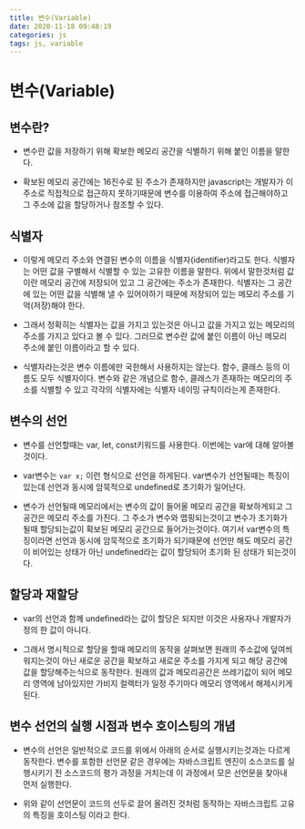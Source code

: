 ```yaml
---
title: 변수(Variable)
date: 2020-11-18 09:48:19
categories: js
tags: js, variable
---
```


# 변수(Variable)

## 변수란?

- 변수란 값을 저장하기 위해 확보한 메모리 공간을 식별하기 위해 붙인 이름을 말한다.

- 확보된 메모리 공간에는 16진수로 된 주소가 존재하지만 javascript는 개발자가 이 주소로 직접적으로 접근하지 못하기때문에 변수를 이용하여 주소에 접근해야하고 그 주소에 값을 할당하거나 참조할 수 있다.

## 식별자

- 이렇게 메모리 주소와 연결된 변수의 이름을 식별자(identifier)라고도 한다. 식별자는 어떤 값을 구별해서 식별할 수 있는 고유한 이름을 말한다. 위에서 말한것처럼 값이란 메모리 공간에 저장되어 있고 그 공간에는 주소가 존재한다. 식별자는 그 공간에 있는 어떤 값을 식별해 낼 수 있어야하기 때문에 저장되어 있는 메모리 주소를 기억(저장)해야 한다.

- 그래서 정확히는 식별자는 값을 가지고 있는것은 아니고 값을 가지고 있는 메모리의 주소를 가지고 있다고 볼 수 있다. 그러므로 변수란 값에 붙인 이름이 아닌 메모리 주소에 붙인 이름이라고 할 수 있다.

- 식별자라는것은 변수 이름에만 국한해서 사용하지는 않는다. 함수, 클래스 등의 이름도 모두 식별자이다. 변수와 같은 개념으로 함수, 클래스가 존재하는 메모리의 주소를 식별할 수 있고 각각의 식별자에는 식별자 네이밍 규칙이라는게 존재한다.

## 변수의 선언

- 변수를 선언할때는 var, let, const키워드를 사용한다. 이번에는 var에 대해 알아볼것이다.

- var변수는 `var x;` 이런 형식으로 선언을 하게된다. var변수가 선언될때는 특징이 있는데 선언과 동시에 암묵적으로 undefined로 초기화가 일어난다.

- 변수가 선언될때 메모리에서는 변수의 값이 들어올 메모리 공간을 확보하게되고 그 공간은 메모리 주소를 가진다. 그 주소가 변수와 맵핑되는것이고 변수가 초기화가 될때 할당되는값이 확보된 메모리 공간으로 들어가는것이다. 여기서 var변수의 특징이라면 선언과 동시에 암묵적으로 초기화가 되기때문에 선언만 해도 메모리 공간이 비어있는 상태가 아닌 undefined라는 값이 할당되어 초기화 된 상태가 되는것이다.

## 할당과 재할당

- var의 선언과 함께 undefined라는 값이 할당은 되지만 이것은 사용자나 개발자가 정의 한 값이 아니다.

- 그래서 명시적으로 할당을 할때 메모리의 동작을 살펴보면 원래의 주소값에 덮여씌워지는것이 아닌 새로운 공간을 확보하고 새로운 주소를 가지게 되고 해당 공간에 값을 할당해주는식으로 동작한다. 원래의 값과 메모리공간은 쓰레기값이 되어 메모리 영역에 남아있지만 가비지 컬렉터가 일정 주기마다 메모리 영역에서 해제시키게 된다.

## 변수 선언의 실행 시점과 변수 호이스팅의 개념

- 변수의 선언은 일반적으로 코드를 위에서 아래의 순서로 실행시키는것과는 다르게 동작한다. 변수를 포함한 선언문 같은 경우에는 자바스크립트 엔진이 소스코드를 실행시키기 전 소스코드의 평가 과정을 거치는데 이 과정에서 모은 선언문을 찾아내 먼저 실행한다.

- 위와 같이 선언문이 코드의 선두로 끌어 올려진 것처럼 동작하는 자바스크립트 고유의 특징을 호이스팅 이라고 한다.
